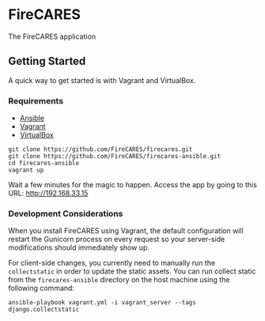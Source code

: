 FireCARES
=========
The FireCARES application


## Getting Started

A quick way to get started is with Vagrant and VirtualBox.

### Requirements

- [Ansible](http://docs.ansible.com/intro_installation.html)
- [Vagrant](http://www.vagrantup.com/downloads.html)
- [VirtualBox](https://www.virtualbox.org/wiki/Downloads)

```
git clone https://github.com/FireCARES/firecares.git
git clone https://github.com/FireCARES/firecares-ansible.git
cd firecares-ansible
vagrant up
```

Wait a few minutes for the magic to happen.  Access the app by going to this URL: http://192.168.33.15

### Development Considerations

When you install FireCARES using Vagrant, the default configuration will restart the Gunicorn process on every request
so your server-side modifications should immediately show up.

For client-side changes, you currently need to manually run the `collectstatic` in order to update the static assets. You
can run collect static from the `firecares-ansible` directory on the host machine using the following command:

`ansible-playbook vagrant.yml -i vagrant_server --tags django.collectstatic`

